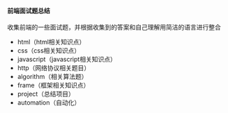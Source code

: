 #### 前端面试题总结
收集前端的一些面试题，并根据收集到的答案和自己理解用简洁的语言进行整合
- html（html相关知识点）
- css（css相关知识点）
- javascript（javascript相关知识点）
- http（网络协议相关题目）
- algorithm（相关算法题）
- frame（框架相关知识点）
- project（总结项目）
- automation（自动化）